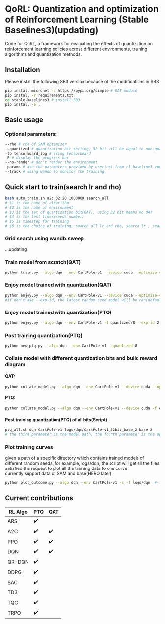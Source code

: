 # QoRL: Quantization and optimization of Reinforcement Learning (Stable Baselines3)(updating)

Code for QoRL, a framework for evaluating the effects of quantization on reinforcement learning policies across different environments, training algorithms and quantization methods.

## Installation

Please install the following SB3 version because of the modifications in SB3 <br/>
```sh
pip install micronet -i https://pypi.org/simple # QAT module
pip install -r requirements.txt
cd stable-baselines3 # install SB3
pip install -e .
```

## Basic usage

### Optional parameters:
```sh
--rho # rho of SAM optimizer
--quantized # quantization bit setting, 32 bit will be equal to non-quantization
-tb tensorboard_log # using tensorboard
-P # display the progress bar
--no-render # don't render the environment
-params # use the parameters provided by user(not from rl_baseline3_zoo). e.g.-params learning_rate:0.01 buffer_size:256
--track # using wandb to monitor the training
```
## Quick start to train(search lr and rho)
```sh
bash auto_train.sh a2c 32 20 1000000 search_all
# $1 is the name of algorithm
# $2 is the name of environment
# $3 is the set of quantization bit(QAT), using 32 bit means no QAT
# $4 is the test times(seeds number)
# $5 is timestep for training
# $6 is the choice of training, search all lr and rho, search lr , search rho
```
### Grid search using wandb.sweep
...updating


### Train model from scratch(QAT)
```sh
python train.py --algo dqn --env CartPole-v1 --device cuda --optimize-choice base --quantize 32 -P --rho 0.05 --track
```


### Enjoy model trained with quantization(QAT)

```sh
python enjoy.py --algo dqn --env CartPole-v1 --device cuda --optimize-choice base --quantize 32 -f logs/ --exp-id 2 
#if don't use --exp-id, the latest random seed model will be ran(default)
```


### Enjoy model trained with quantization(PTQ)

```sh
python enjoy.py --algo dqn --env CartPole-v1 -f quantized/8 --exp-id 2
```

### Post training quantization(PTQ) 
```sh
python new_ptq.py --algo dqn --env CartPole-v1 --quantized 8 
```

### Collate model with different quantization bits and build reward diagram

#### QAT:
```sh
python collate_model.py --algo dqn --env CartPole-v1 --device cuda --optimize-choice base -f logs/ --no-render
```
#### PTQ:
```sh
python collate_model.py --algo dqn --env CartPole-v1 --device cuda -f quantized --no-render
```

#### Post training quantization(PTQ) of all bits(Script)
```sh
ptq_all.sh dqn CartPole-v1 logs/dqn/CartPole-v1_32bit_base_2 base 2
# the third parameter is the model path, the fourth parameter is the optimize_choice, the fifth parameter is exp-id:random seed
```
### Plot training curves
given a path of a specific directory which contains trained models of different random seeds, for example, logs/dqn, the script will get all the files satisfied the request
to plot all the training data to one curve <br/>
currently support data of SAM and base(HERO later) 
```sh
python plot_outcome.py --algo dqn --env CartPole-v1 -s -f logs/dqn  #-f: the directory path containing the log file(s); -s save figure
```
## Current contributions

|  RL Algo | PTQ                | QAT                |
|----------|--------------------|--------------------|
| ARS      | :heavy_check_mark: |                    | 
| A2C      | :heavy_check_mark: | :heavy_check_mark: | 
| PPO      | :heavy_check_mark: | :heavy_check_mark: | 
| DQN      | :heavy_check_mark: | :heavy_check_mark: | 
| QR-DQN   | :heavy_check_mark: |                    | 
| DDPG     | :heavy_check_mark: |                    | 
| SAC      | :heavy_check_mark: |                    | 
| TD3      | :heavy_check_mark: |                    | 
| TQC      | :heavy_check_mark: |                    | 
| TRPO     | :heavy_check_mark: |                    | 

